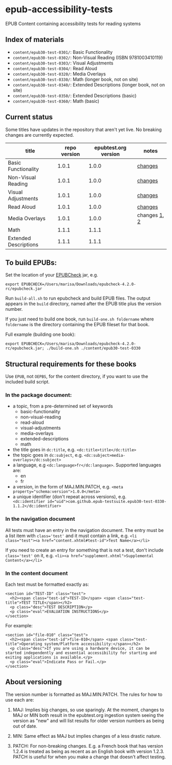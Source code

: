 epub-accessibility-tests
========================
EPUB Content containing accessibility tests for reading systems

## Index of materials

* `content/epub30-test-0301/`: Basic Functionality
* `content/epub30-test-0302/`: Non-Visual Reading (ISBN 9781003410119) 
* `content/epub30-test-0303/`: Visual Adjustments
* `content/epub30-test-0304/`: Read Aloud
* `content/epub30-test-0320/`: Media Overlays 
* `content/epub30-test-0330/`: Math (longer book, not on site)
* `content/epub30-test-0340/`: Extended Descriptions (longer book, not on site)
* `content/epub30-test-0350/`: Extended Descriptions (basic)
* `content/epub30-test-0360/`: Math (basic)


## Current status

Some titles have updates in the repository that aren't yet live. No breaking changes are currently expected. 

| title | repo version | epubtest.org version | notes |
| ----- | ----------- | --------------------- | ----- |
| Basic Functionality | 1.0.1 | 1.0.0 | [changes](https://github.com/daisy/epub-accessibility-tests/commit/cdea0e9362175418e2fad125c32fe682801c5b95)|
| Non-Visual Reading | 1.0.1 | 1.0.0 | [changes](https://github.com/daisy/epub-accessibility-tests/commit/)|
| Visual Adjustments | 1.0.1 | 1.0.0 | [changes](https://github.com/daisy/epub-accessibility-tests/commit/)|
| Read Aloud | 1.0.1 | 1.0.0 | [changes](https://github.com/daisy/epub-accessibility-tests/commit/)|
| Media Overlays | 1.0.1 | 1.0.0 | changes [1](https://github.com/daisy/epub-accessibility-tests/commit/), [2](https://github.com/daisy/epub-accessibility-tests/commit/f79ace317caeb634263edefa05a0fc6fcaeb1c22)|
| Math | 1.1.1 | 1.1.1 | |
| Extended Descriptions | 1.1.1 | 1.1.1 | |

## To build EPUBs:

Set the location of your [EPUBCheck](https://github.com/w3c/epubcheck) jar, e.g. 
```
export EPUBCHECK=/Users/marisa/Downloads/epubcheck-4.2.0-rc/epubcheck.jar
```

Run `build-all.sh` to run epubcheck and build EPUB files. The output appears in the `build` directory, named after the EPUB title plus the version number.

If you just need to build one book, run `build-one.sh foldername` where `foldername` is the directory containing the EPUB fileset for that book.

Full example (building one book):

```
export EPUBCHECK=/Users/marisa/Downloads/epubcheck-4.2.0-rc/epubcheck.jar; ./build-one.sh ./content/epub30-test-0330
```

## Structural requirements for these books

Use `EPUB`, not `OEPBS`, for the content directory, if you want to use the included build script.

### In the package document:

- a topic, from a pre-determined set of keywords
  - basic-functionality
  - non-visual-reading
  - read-aloud
  - visual-adjustments
  - media-overlays
  - extended-descriptions
  - math
- the title goes in `dc:title`, e.g.
```<dc:title>title</dc:title>```
- the topic goes in `dc:subject`, e.g.
```<dc:subject>media-overlays</dc:subject>```
- a language, e.g ```<dc:language>fr</dc:language>```. Supported languages are:
  - en
  - fr
- a version, in the form of MAJ.MIN.PATCH, e.g.
```<meta property="schema:version">1.0.0</meta>```
- a unique identifier (don't repeat across versions), e.g.
```    <dc:identifier id="uid">com.github.epub-testsuite.epub30-test-0330-1.1.2</dc:identifier>```

### In the navigation document

All tests must have an entry in the navigation document. The entry must be a list item with `class='test'` and it must contain a link, e.g.
```<li class="test"><a href="content.xhtml#test-id">Test Name</a></li>```

If you need to create an entry for something that is not a test, don't include `class='test'` on it, e.g.
```<li><a href="supplement.xhtml">Supplemental Content</a></li>```


### In the content document

Each test must be formatted exactly as:

```
<section id="TEST-ID" class="test">
  <h2><span class="test-id">TEST-ID</span> <span class="test-title">TEST TITLE</span></h2>
  <p class="desc">TEST DESCRIPTION</p>
  <p class="eval">EVALUATION INSTRUCTIONS</p>
</section>
```

For example:

```
<section id="file-010" class="test">
  <h2><span class="test-id">file-010</span> <span class="test-title">Operating system/Platform accessibility:</span></h2>
  <p class="desc">If you are using a hardware device, it can be started independently and essential accessibility for starting and exiting applications is available.</p>
  <p class="eval">Indicate Pass or Fail.</p>
</section>
```

## About versioning

The version number is formatted as MAJ.MIN.PATCH. The rules for how to use each are:

1. MAJ: Implies big changes, so use sparingly. At the moment, changes to MAJ or MIN both result in the epubtest.org ingestion system seeing the version as "new" and will list results for older version numbers as being out of date.

2. MIN: Same effect as MAJ but implies changes of a less drastic nature.

3. PATCH: For non-breaking changes. E.g. a French book that has version 1.2.4 is treated as being as recent as an English book with version 1.2.3. PATCH is useful for when you make a change that doesn't affect testing.
